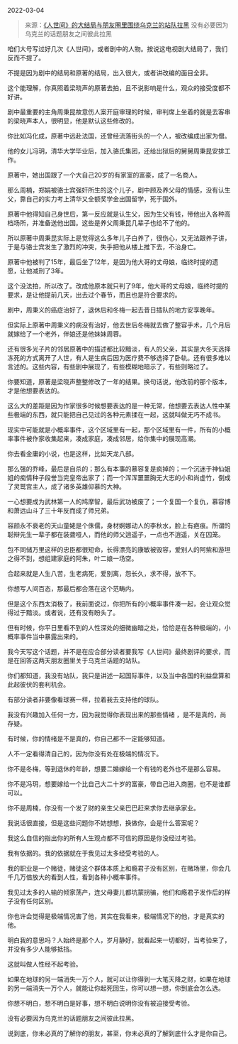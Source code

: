 2022-03-04

> 来源：[《人世间》的大结局与朋友圈里围绕乌克兰的站队拉黑](http://mp.weixin.qq.com/s?__biz=MzU3NDc5Nzc0NQ==&mid=2247513909&idx=2&sn=80333bf192e2994b4bb03ed40f40a45a&chksm=fd2e15ebca599cfd15fc0ec33a1d0c3428cb05a4bfa1447dcba98e61d07bb08ee2b0c40cfab5&scene=27#wechat_redirect)
> 没有必要因为乌克兰的话题朋友之间彼此拉黑

咱们大号写过好几次《人世间》，或者剧中的人物。按说这电视剧大结局了，我们反而不提了。

  

不提是因为剧中的结局和原著的结局，出入很大，或者讲改编的面目全非。  

  

这个能理解，你真照着梁晓声的原著去拍，且不说影响是什么，观众的接受度都不好讲。

  

剧中最重要的主角周秉昆故意伤人案开庭审理的时候，审判席上坐着的就是去客串的梁晓声本人，很明显，他是默认这些修改的。

  

你比如冯化成，原著中远赴法国，还曾经流落街头的一个人，被改编成出家为僧。  

  

他的女儿冯玥，清华大学毕业后，加入骆氏集团，还给出狱后的舅舅周秉昆安排工作。

  

原著中，她出国跟了一个大自己20岁的有家室的富豪，成了一名商人。  

  

那么周楠，郑娟被骆士宾强奸所生的这个儿子，剧中顾及养父母的情感，没有认生父，靠自己的实力考上清华又全额奖学金出国留学，死于国外。

  

原著中他得知自己身世后，第一反应就是认生父，因为生父有钱，带他出入各种高档场所，并准备送他出国。这些是养父周秉昆几辈子也给不了他的。

  

所以原著中周秉昆实际上是觉得这么多年儿子白养了，很伤心，又无法跟养子讲，于是与骆士宾发生了激烈的冲突，失手把他从楼上推下去，不治身亡。

  

原著中他被判了15年，最后坐了12年，是因为他大哥的丈母娘，临终时提的遗愿，让他减刑了3年。

  

这个没法拍，所以改了。改成他原本就只判了9年，他大哥的丈母娘，临终时提的要求，是让他提前几天，出去过个春节，而且也是符合要求的。

  

剧中，周秉义的癌症治好了，退休后和冬梅一起去昔日插队的地方安享晚年。

  

但实际上原著中周秉义的病没有治好，他去世后冬梅就去做了整容手术，几个月后就嫁给了一个老外，伴娘还是他妹妹周蓉。

  

还有很多光子片的邻居原著中的描述都比较黯淡，有人的父亲，其实是大冬天选择冻死的方式离开了人世，有人是生病后因为医疗费不够选择了卧轨。还有很多难以言述的。这些内容，有些剧中展现了，有些模糊地暗示了，有些则略过了。

  

你要知道，原著是梁晓声整整修改了一年的结果。换句话说，他改前的那个版本，才是他想要表达的。

  

这么大的差距是因为作家很多时候想要表达的是一种无常，他想要去表达人性中某些极端的东西，就只能把自己见过的各种元素揉在一起，这就叫做无巧不成书。

  

现实中可能就是小概率事件，这个区域里有一起，那个区域里有一件，所有的小概率事件被作家收集起来，凑成家庭，凑成邻居，给你集中的展现高潮。

  

你去看金庸的小说，也是这样，比如天龙八部。

  

那么强的乔峰，最后是自杀的；那么有本事的慕容复是疯掉的；一个沉迷于神仙姐姐的痴情种子段誉当完皇帝出家了；而一个浑浑噩噩胸无大志的小和尚虚竹，倒成了灵鹫宫主人，成了诸多英雄仰慕的大神。

  

一心想要成为武林第一人的鸠摩智，最后武功被废了；一个复国一个复仇，慕容博和萧远山斗了三十年反而成了师兄弟。

  

容颜永不衰老的天山童姥是个侏儒，身材婀娜动人的李秋水，脸上有疤痕。所谓的聪辩先生一辈子都在装聋哑人，而他的师父逍遥子，一点也不逍遥，关在囚笼。

  

包不同储万里这样的忠臣都很短命，长得漂亮的康敏被毁容，爱别人的阿紫和游坦之得不到，想组建家庭的阿朱，叶二娘一场空。

  

合起来就是人生八苦，生老病死，爱别离，怨长久，求不得，放不下。

  

你想写人间百态，那最后都会落在这个范畴内。

  

但是这个东西太消极了，我前面说过，你把所有的小概率事件凑一起，会让观众觉得过于黯淡。或者说，还有没有盼头了。

  

但有时候，你平日里看不到的人性深处的细微幽暗之处，恰恰是在各种极端的，小概率事件当中暴露出来的。  

  

我今天写这个话题，并不是在应合部分读者要我写《人世间》最终剧评的要求，而是在回答这两天朋友圈里关于乌克兰话题的站队。  

  

你们都知道，我没有站队，我只是讲述一起国际事件，以及当中各国的利益盘算和此起彼伏的套利机会。  

  

有部分读者非要像看球赛一样，拉着我去支持他的球队。  

  

我没有兴趣加入任何一方，因为我觉得你表现出来的那些情绪 ，是不是真的，尚存疑。

  

有时候，你的情绪是不是真的，你自己都不一定能够知道。  

  

人不一定看得清自己的，因为你没有处在极端的情况下。  

  

你不是冬梅，等到退休的年龄，想要二婚嫁给一个有钱的老外也不是那么容易。

你不是冯玥，想要嫁给一个比自己大二十岁的富豪，带自己进入商圈，也不是谁都可以。

你不是周楠，你没有一个发了财的亲生父亲巴巴赶来求你去继承家业。

  

我说话很直接，但是这些问题你不妨想想，换做你，会是什么答案呢？

  

我这么自信的指出你的所有人生观点都不可信的原因是你没经过考验。

  

我有依据的。我的依据就在于我见过太多经受考验的人。

  

我的职业是一个赌徒，赌徒这个群体本质上和瘾君子没有区别，在赌场里，你会几千几万倍放大的看到人性，看到各种小概率事件。  

  

我见过太多的人输的倾家荡产，连父母妻儿都坑蒙拐骗，他们和瘾君子发作后的样子没有任何区别。  

  

你也许会觉得是极端情况害了他，其实在我看来，极端情况下的他，才是真实的他。  

  

明白我的意思吗？人始终是那个人，岁月静好，就看起来一切都好，当考验来了，并没有多少人能够抵挡。  

  

这就叫做人性经不起考验。  

  

如果在地球的另一端消失一万个人，就可以让你得到一大笔天降之财，如果在地球的另一端消失一万个人，就能让你起死回生，你可以想一想，你到底会怎么选。  

  

你想不明白，想不明白是好事，想不明白说明你没有被迫接受考验。  

  

没有必要因为乌克兰的话题朋友之间彼此拉黑。  

  

说到底，你未必真的了解你的朋友，甚至，你未必真的了解到底什么才是你自己。


